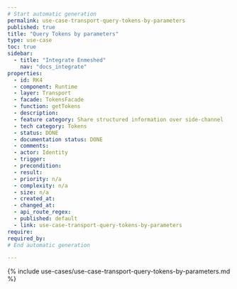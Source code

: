 ```yaml
---
# Start automatic generation
permalink: use-case-transport-query-tokens-by-parameters
published: true
title: "Query Tokens by parameters"
type: use-case
toc: true
sidebar:
  - title: "Integrate Enmeshed"
    nav: "docs_integrate"
properties:
  - id: RK4
  - component: Runtime
  - layer: Transport
  - facade: TokensFacade
  - function: getTokens
  - description:
  - feature category: Share structured information over side-channel
  - tech category: Tokens
  - status: DONE
  - documentation status: DONE
  - comments:
  - actor: Identity
  - trigger:
  - precondition:
  - result:
  - priority: n/a
  - complexity: n/a
  - size: n/a
  - created_at:
  - changed_at:
  - api_route_regex:
  - published: default
  - link: use-case-transport-query-tokens-by-parameters
require:
required_by:
# End automatic generation

---
```


{% include use-cases/use-case-transport-query-tokens-by-parameters.md %}
